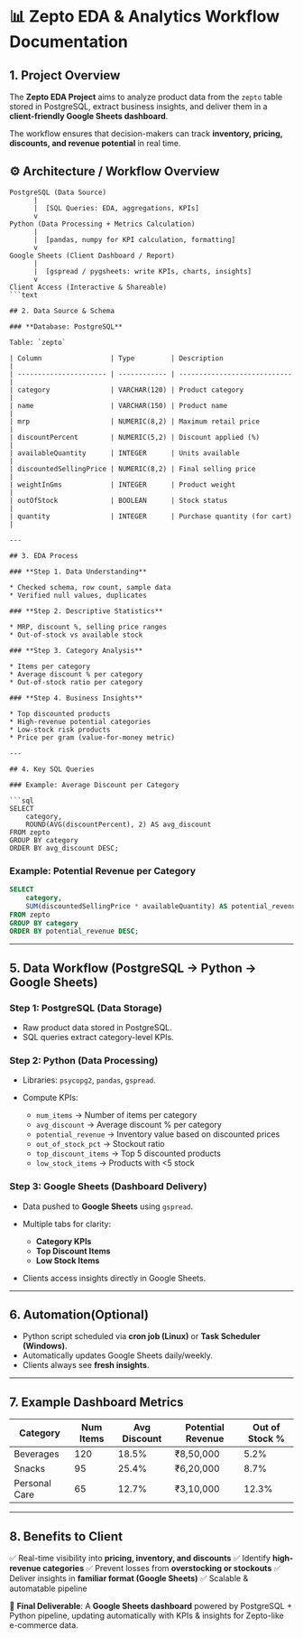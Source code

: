 
# 📊 Zepto EDA & Analytics Workflow Documentation

## 1. Project Overview

The **Zepto EDA Project** aims to analyze product data from the `zepto` table stored in PostgreSQL, extract business insights, and deliver them in a **client-friendly Google Sheets dashboard**.

The workflow ensures that decision-makers can track **inventory, pricing, discounts, and revenue potential** in real time.

## ⚙️ Architecture / Workflow Overview  

```text
PostgreSQL (Data Source)
      |
      |  [SQL Queries: EDA, aggregations, KPIs]
      v
Python (Data Processing + Metrics Calculation)
      |
      |  [pandas, numpy for KPI calculation, formatting]
      v
Google Sheets (Client Dashboard / Report)
      |
      |  [gspread / pygsheets: write KPIs, charts, insights]
      v
Client Access (Interactive & Shareable)
```text

## 2. Data Source & Schema

### **Database: PostgreSQL**

Table: `zepto`

| Column                 | Type         | Description                  |
| ---------------------- | ------------ | ---------------------------- |
| category               | VARCHAR(120) | Product category             |
| name                   | VARCHAR(150) | Product name                 |
| mrp                    | NUMERIC(8,2) | Maximum retail price         |
| discountPercent        | NUMERIC(5,2) | Discount applied (%)         |
| availableQuantity      | INTEGER      | Units available              |
| discountedSellingPrice | NUMERIC(8,2) | Final selling price          |
| weightInGms            | INTEGER      | Product weight               |
| outOfStock             | BOOLEAN      | Stock status                 |
| quantity               | INTEGER      | Purchase quantity (for cart) |

---

## 3. EDA Process

### **Step 1. Data Understanding**

* Checked schema, row count, sample data
* Verified null values, duplicates

### **Step 2. Descriptive Statistics**

* MRP, discount %, selling price ranges
* Out-of-stock vs available stock

### **Step 3. Category Analysis**

* Items per category
* Average discount % per category
* Out-of-stock ratio per category

### **Step 4. Business Insights**

* Top discounted products
* High-revenue potential categories
* Low-stock risk products
* Price per gram (value-for-money metric)

---

## 4. Key SQL Queries

### Example: Average Discount per Category

```sql
SELECT 
    category,
    ROUND(AVG(discountPercent), 2) AS avg_discount
FROM zepto
GROUP BY category
ORDER BY avg_discount DESC;
```

### Example: Potential Revenue per Category

```sql
SELECT 
    category,
    SUM(discountedSellingPrice * availableQuantity) AS potential_revenue
FROM zepto
GROUP BY category
ORDER BY potential_revenue DESC;
```

---

## 5. Data Workflow (PostgreSQL → Python → Google Sheets)

### **Step 1: PostgreSQL (Data Storage)**

* Raw product data stored in PostgreSQL.
* SQL queries extract category-level KPIs.

### **Step 2: Python (Data Processing)**

* Libraries: `psycopg2`, `pandas`, `gspread`.
* Compute KPIs:

  * `num_items` → Number of items per category
  * `avg_discount` → Average discount % per category
  * `potential_revenue` → Inventory value based on discounted prices
  * `out_of_stock_pct` → Stockout ratio
  * `top_discount_items` → Top 5 discounted products
  * `low_stock_items` → Products with <5 stock

### **Step 3: Google Sheets (Dashboard Delivery)**

* Data pushed to **Google Sheets** using `gspread`.
* Multiple tabs for clarity:

  * **Category KPIs**
  * **Top Discount Items**
  * **Low Stock Items**
* Clients access insights directly in Google Sheets.

---

## 6. Automation(Optional)

* Python script scheduled via **cron job (Linux)** or **Task Scheduler (Windows)**.
* Automatically updates Google Sheets daily/weekly.
* Clients always see **fresh insights**.

---

## 7. Example Dashboard Metrics

| Category      | Num Items | Avg Discount | Potential Revenue | Out of Stock % |
| ------------- | --------- | ------------ | ----------------- | -------------- |
| Beverages     | 120       | 18.5%        | ₹8,50,000         | 5.2%           |
| Snacks        | 95        | 25.4%        | ₹6,20,000         | 8.7%           |
| Personal Care | 65        | 12.7%        | ₹3,10,000         | 12.3%          |

---

## 8. Benefits to Client

✅ Real-time visibility into **pricing, inventory, and discounts**
✅ Identify **high-revenue categories**
✅ Prevent losses from **overstocking or stockouts**
✅ Deliver insights in **familiar format (Google Sheets)**
✅ Scalable & automatable pipeline


📌 **Final Deliverable**:
A **Google Sheets dashboard** powered by PostgreSQL + Python pipeline, updating automatically with KPIs & insights for Zepto-like e-commerce data.


